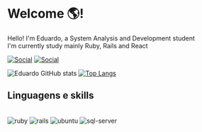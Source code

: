 # Welcome 🌎!

Hello! I'm Eduardo, a System Analysis and Development student
<br/>
I'm currently study mainly Ruby, Rails and React
<br/>

[![Social](https://img.shields.io/badge/LinkedIn-0077B5?style=for-the-badge&logo=linkedin&logoColor=white)](https://www.linkedin.com/in/eduardo-felipe-da-silva-siqueira/)
[![Social](https://img.shields.io/badge/GitHub-100000?style=for-the-badge&logo=github&logoColor=white)](https://www.github.com/efsiqueira/)

![Eduardo GitHub stats](https://github-readme-stats.vercel.app/api?username=efsiqueira&show_icons=true&theme=dark)
[![Top Langs](https://github-readme-stats.vercel.app/api/top-langs/?username=efsiqueira&layout=compact&theme=dark)](https://github.com/anuraghazra/github-readme-stats)

## Linguagens e skills

<div style="display: inline_block"><br/>
	<img align="center" alt="ruby" src="https://img.shields.io/badge/Ruby-CC342D?style=for-the-badge&logo=ruby&logoColor=white"/>
	<img align="center" alt="rails" src="https://img.shields.io/badge/Ruby_on_Rails-CC0000?style=for-the-badge&logo=ruby-on-rails&logoColor=white"/>
	<img align="center" alt="ubuntu" src="https://img.shields.io/badge/Ubuntu-E95420?style=for-the-badge&logo=ubuntu&logoColor=white"/>
	<img align="center" alt="sql-server" src="https://img.shields.io/badge/Microsoft_SQL_Server-CC2927?style=for-the-badge&logo=microsoft-sql-server&logoColor=white"/>
</div>
